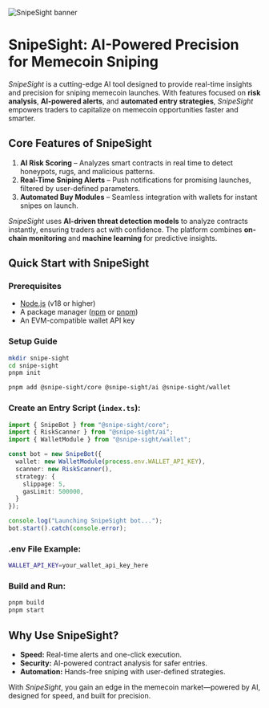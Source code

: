 ![SnipeSight banner](https://github.com/Devhubexe/umbra/blob/78fb8d93882b0a852946a0531ec852df2f83e585/Doppelnet%20(2).png)

# SnipeSight: AI-Powered Precision for Memecoin Sniping

*SnipeSight* is a cutting-edge AI tool designed to provide real-time insights and precision for sniping memecoin launches. With features focused on **risk analysis**, **AI-powered alerts**, and **automated entry strategies**, *SnipeSight* empowers traders to capitalize on memecoin opportunities faster and smarter.

## **Core Features of SnipeSight**
1. **AI Risk Scoring** – Analyzes smart contracts in real time to detect honeypots, rugs, and malicious patterns.
2. **Real-Time Sniping Alerts** – Push notifications for promising launches, filtered by user-defined parameters.
3. **Automated Buy Modules** – Seamless integration with wallets for instant snipes on launch.

*SnipeSight* uses **AI-driven threat detection models** to analyze contracts instantly, ensuring traders act with confidence. The platform combines **on-chain monitoring** and **machine learning** for predictive insights.

## **Quick Start with SnipeSight**
### **Prerequisites**
- [Node.js](https://nodejs.org/) (v18 or higher)
- A package manager ([npm](https://www.npmjs.com/) or [pnpm](https://pnpm.io/))
- An EVM-compatible wallet API key

### **Setup Guide**
```bash
mkdir snipe-sight
cd snipe-sight
pnpm init
```
```bash
pnpm add @snipe-sight/core @snipe-sight/ai @snipe-sight/wallet
```
### **Create an Entry Script** (`index.ts`):
```typescript
import { SnipeBot } from "@snipe-sight/core";
import { RiskScanner } from "@snipe-sight/ai";
import { WalletModule } from "@snipe-sight/wallet";

const bot = new SnipeBot({
  wallet: new WalletModule(process.env.WALLET_API_KEY),
  scanner: new RiskScanner(),
  strategy: {
    slippage: 5,
    gasLimit: 500000,
  }
});

console.log("Launching SnipeSight bot...");
bot.start().catch(console.error);
```
### **.env File Example:**
```bash
WALLET_API_KEY=your_wallet_api_key_here
```
### **Build and Run:**
```bash
pnpm build
pnpm start
```

## **Why Use SnipeSight?**
- **Speed:** Real-time alerts and one-click execution.
- **Security:** AI-powered contract analysis for safer entries.
- **Automation:** Hands-free sniping with user-defined strategies.

With *SnipeSight*, you gain an edge in the memecoin market—powered by AI, designed for speed, and built for precision.
